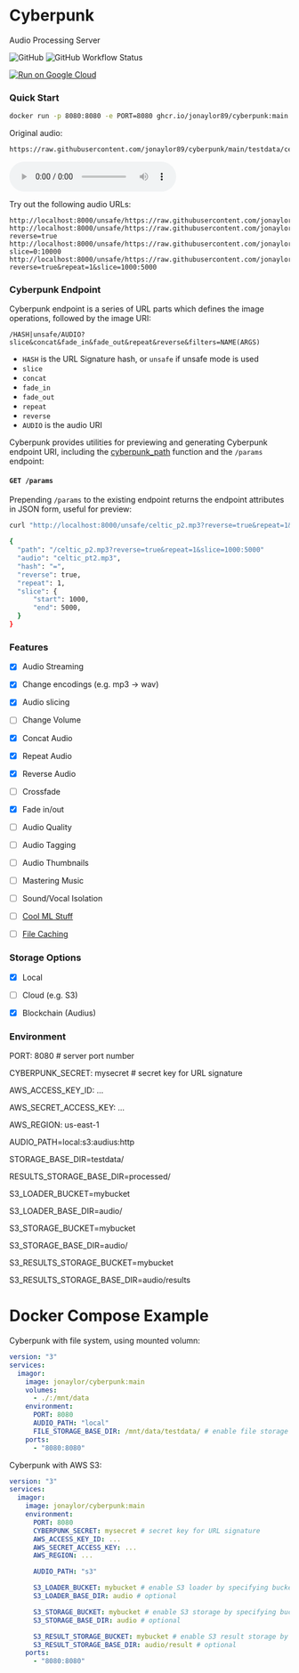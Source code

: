 
# Cyberpunk

Audio Processing Server

![GitHub](https://img.shields.io/github/license/jonaylor89/cyberpunk?logo=MIT) ![GitHub Workflow Status](https://img.shields.io/github/workflow/status/jonaylor89/cyberpunk/Docker)

[![Run on Google Cloud](https://deploy.cloud.run/button.svg)](https://deploy.cloud.run?git_repo=https://github.com/jonaylor89/cyberpunk)


### Quick Start

```sh
docker run -p 8080:8080 -e PORT=8080 ghcr.io/jonaylor89/cyberpunk:main
```

Original audio:
```sh
https://raw.githubusercontent.com/jonaylor89/cyberpunk/main/testdata/celtic_pt2.mp3
```

![](testdata/celtic_pt2.mp3)


Try out the following audio URLs:
```
http://localhost:8000/unsafe/https://raw.githubusercontent.com/jonaylor89/cyberpunk/main/testdata/celtic_pt2.mp3
http://localhost:8000/unsafe/https://raw.githubusercontent.com/jonaylor89/cyberpunk/main/testdata/celtic_pt2.mp3?reverse=true
http://localhost:8000/unsafe/https://raw.githubusercontent.com/jonaylor89/cyberpunk/main/testdata/celtic_pt2.mp3?slice=0:10000
http://localhost:8000/unsafe/https://raw.githubusercontent.com/jonaylor89/cyberpunk/main/testdata/celtic_pt2.mp3?reverse=true&repeat=1&slice=1000:5000

```

### Cyberpunk Endpoint

Cyberpunk endpoint is a series of URL parts which defines the image operations, followed by the image URI:

```
/HASH|unsafe/AUDIO?slice&concat&fade_in&fade_out&repeat&reverse&filters=NAME(ARGS)
```

- `HASH` is the URL Signature hash, or `unsafe` if unsafe mode is used
- `slice`
- `concat`
- `fade_in`
- `fade_out`
- `repeat`
- `reverse`
- `AUDIO` is the audio URI


Cyberpunk provides utilities for previewing and generating Cyberpunk endpoint URI, including the [cyberpunk_path](https://github.com/jonaylor89/cyberpunk/tree/main/cyberpunk/processing.py) function and the `/params` endpoint:

#### `GET /params`

Prepending `/params` to the existing endpoint returns the endpoint attributes in JSON form, useful for preview:

```sh
curl "http://localhost:8000/unsafe/celtic_p2.mp3?reverse=true&repeat=1&slice=1000:5000"

{
  "path": "/celtic_p2.mp3?reverse=true&repeat=1&slice=1000:5000"
  "audio": "celtic_pt2.mp3",
  "hash": "=",
  "reverse": true,
  "repeat": 1,
  "slice": {
      "start": 1000,
      "end": 5000,
  }
}
```

### Features

- [x] Audio Streaming

- [x] Change encodings (e.g. mp3 -> wav)
- [x] Audio slicing
- [ ] Change Volume
- [x] Concat Audio
- [x] Repeat Audio
- [x] Reverse Audio
- [ ] Crossfade
- [x] Fade in/out
- [ ] Audio Quality
- [ ] Audio Tagging
- [ ] Audio Thumbnails
- [ ] Mastering Music

- [ ] Sound/Vocal Isolation

- [ ] [Cool ML Stuff](https://github.com/spotify/pedalboard)

- [ ] [File Caching](https://gist.github.com/ruanbekker/75d98a0d5cab5d6a562c70b4be5ba86d)

### Storage Options

- [x] Local
- [ ] Cloud (e.g. S3)
- [x] Blockchain (Audius)


### Environment

PORT: 8080 # server port number

CYBERPUNK_SECRET: mysecret # secret key for URL signature

AWS_ACCESS_KEY_ID: ...

AWS_SECRET_ACCESS_KEY: ...

AWS_REGION: us-east-1

AUDIO_PATH=local:s3:audius:http

STORAGE_BASE_DIR=testdata/

RESULTS_STORAGE_BASE_DIR=processed/

S3_LOADER_BUCKET=mybucket

S3_LOADER_BASE_DIR=audio/

S3_STORAGE_BUCKET=mybucket

S3_STORAGE_BASE_DIR=audio/

S3_RESULTS_STORAGE_BUCKET=mybucket

S3_RESULTS_STORAGE_BASE_DIR=audio/results


# Docker Compose Example

Cyberpunk with file system, using mounted volumn:

```yaml
version: "3"
services:
  imagor:
    image: jonaylor/cyberpunk:main
    volumes:
      - ./:/mnt/data
    environment:
      PORT: 8080
      AUDIO_PATH: "local"
      FILE_STORAGE_BASE_DIR: /mnt/data/testdata/ # enable file storage by specifying base dir
    ports:
      - "8080:8080"
```

Cyberpunk with AWS S3:

```yaml
version: "3"
services:
  imagor:
    image: jonaylor/cyberpunk:main
    environment:
      PORT: 8080
      CYBERPUNK_SECRET: mysecret # secret key for URL signature
      AWS_ACCESS_KEY_ID: ...
      AWS_SECRET_ACCESS_KEY: ...
      AWS_REGION: ...

      AUDIO_PATH: "s3"

      S3_LOADER_BUCKET: mybucket # enable S3 loader by specifying bucket
      S3_LOADER_BASE_DIR: audio # optional

      S3_STORAGE_BUCKET: mybucket # enable S3 storage by specifying bucket
      S3_STORAGE_BASE_DIR: audio # optional

      S3_RESULT_STORAGE_BUCKET: mybucket # enable S3 result storage by specifying bucket
      S3_RESULT_STORAGE_BASE_DIR: audio/result # optional
    ports:
      - "8080:8080"
```